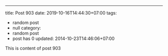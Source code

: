 ---
title: Post 903
date: 2019-10-16T14:44:30+07:00
tags:
  - random post
  - null
category:
  - random post
  - post has 0
updated: 2014-10-23T14:46:06+07:00

This is content of post 903